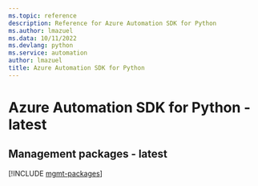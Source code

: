 ```yaml
---
ms.topic: reference
description: Reference for Azure Automation SDK for Python
ms.author: lmazuel
ms.data: 10/11/2022
ms.devlang: python
ms.service: automation
author: lmazuel
title: Azure Automation SDK for Python
---
```

# Azure Automation SDK for Python - latest

## Management packages - latest
[!INCLUDE [mgmt-packages](automation-mgmt-index.md)]